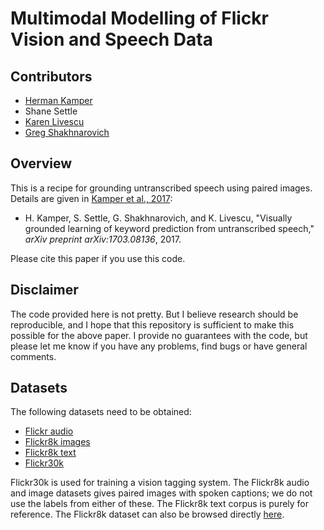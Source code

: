Multimodal Modelling of Flickr Vision and Speech Data
=====================================================

Contributors
------------
- [Herman Kamper](http://www.kamperh.com/)
- Shane Settle
- [Karen Livescu](http://ttic.uchicago.edu/~klivescu/)
- [Greg Shakhnarovich](http://ttic.uchicago.edu/~gregory/)


Overview
--------
This is a recipe for grounding untranscribed speech using paired images.
Details are given in [Kamper et al., 2017](https://arxiv.org/abs/1703.08136):

- H. Kamper, S. Settle, G. Shakhnarovich, and K. Livescu, "Visually grounded
  learning of keyword prediction from untranscribed speech," *arXiv preprint
  arXiv:1703.08136*, 2017.

Please cite this paper if you use this code.


Disclaimer
----------
The code provided here is not pretty. But I believe research should be
reproducible, and I hope that this repository is sufficient to make this
possible for the above paper. I provide no guarantees with the code, but please
let me know if you have any problems, find bugs or have general comments.


Datasets
--------
The following datasets need to be obtained:

- [Flickr audio](https://groups.csail.mit.edu/sls/downloads/flickraudio/)
- [Flickr8k images](http://nlp.cs.illinois.edu/HockenmaierGroup/Framing_Image_Description/Flickr8k_Dataset.zip)
- [Flickr8k text](http://nlp.cs.illinois.edu/HockenmaierGroup/Framing_Image_Description/Flickr8k_Dataset.zip)
- [Flickr30k](http://shannon.cs.illinois.edu/DenotationGraph/)

Flickr30k is used for training a vision tagging system. The Flickr8k audio and
image datasets gives paired images with spoken captions; we do not use the
labels from either of these. The Flickr8k text corpus is purely for reference.
The Flickr8k dataset can also be browsed directly
[here](http://nlp.cs.illinois.edu/HockenmaierGroup/8k-pictures.html).
